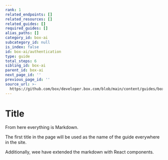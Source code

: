 ```yaml
---
rank: 1
related_endpoints: []
related_resources: []
related_guides: []
required_guides: []
alias_paths: []
category_id: box-ai
subcategory_id: null
is_index: false
id: box-ai/authentication
type: guide
total_steps: 6
sibling_id: box-ai
parent_id: box-ai
next_page_id: ''
previous_page_id: ''
source_url: >-
  https://github.com/box/developer.box.com/blob/main/content/guides/box-ai/authentication.md
---
```

# Title

From here everything is Markdown.

The first title in the page will be used as the name of the guide everywhere in
the site.

Additionally, wee have extended the markdown with React components.